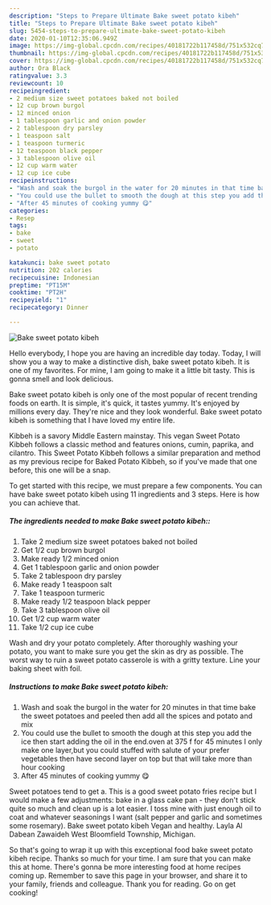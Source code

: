 ```yaml
---
description: "Steps to Prepare Ultimate Bake sweet potato kibeh"
title: "Steps to Prepare Ultimate Bake sweet potato kibeh"
slug: 5454-steps-to-prepare-ultimate-bake-sweet-potato-kibeh
date: 2020-01-10T12:35:06.949Z
image: https://img-global.cpcdn.com/recipes/40181722b117458d/751x532cq70/bake-sweet-potato-kibeh-recipe-main-photo.jpg
thumbnail: https://img-global.cpcdn.com/recipes/40181722b117458d/751x532cq70/bake-sweet-potato-kibeh-recipe-main-photo.jpg
cover: https://img-global.cpcdn.com/recipes/40181722b117458d/751x532cq70/bake-sweet-potato-kibeh-recipe-main-photo.jpg
author: Ora Black
ratingvalue: 3.3
reviewcount: 10
recipeingredient:
- 2 medium size sweet potatoes baked not boiled
- 12 cup brown burgol
- 12 minced onion
- 1 tablespoon garlic and onion powder
- 2 tablespoon dry parsley
- 1 teaspoon salt
- 1 teaspoon turmeric
- 12 teaspoon black pepper
- 3 tablespoon olive oil
- 12 cup warm water
- 12 cup ice cube
recipeinstructions:
- "Wash and soak the burgol in the water for 20 minutes in that time bake the sweet potatoes and peeled then add all the spices and potato and mix"
- "You could use the bullet to smooth the dough at this step you add the ice then start adding the oil in the end.oven at 375 f for 45 minutes I only make one layer,but you could stuffed with salute of your prefer vegetables then have second layer on top but that will take more than hour cooking"
- "After 45 minutes of cooking yummy 😋"
categories:
- Resep
tags:
- bake
- sweet
- potato

katakunci: bake sweet potato
nutrition: 202 calories
recipecuisine: Indonesian
preptime: "PT15M"
cooktime: "PT2H"
recipeyield: "1"
recipecategory: Dinner

---
```



![Bake sweet potato kibeh](https://img-global.cpcdn.com/recipes/40181722b117458d/751x532cq70/bake-sweet-potato-kibeh-recipe-main-photo.jpg)

Hello everybody, I hope you are having an incredible day today. Today, I will show you a way to make a distinctive dish, bake sweet potato kibeh. It is one of my favorites. For mine, I am going to make it a little bit tasty. This is gonna smell and look delicious.

Bake sweet potato kibeh is only one of the most popular of recent trending foods on earth. It is simple, it's quick, it tastes yummy. It's enjoyed by millions every day. They're nice and they look wonderful. Bake sweet potato kibeh is something that I have loved my entire life.

Kibbeh is a savory Middle Eastern mainstay. This vegan Sweet Potato Kibbeh follows a classic method and features onions, cumin, paprika, and cilantro. This Sweet Potato Kibbeh follows a similar preparation and method as my previous recipe for Baked Potato Kibbeh, so if you&#39;ve made that one before, this one will be a snap.


To get started with this recipe, we must prepare a few components. You can have bake sweet potato kibeh using 11 ingredients and 3 steps. Here is how you can achieve that.

##### The ingredients needed to make Bake sweet potato kibeh::

1. Take 2 medium size sweet potatoes baked not boiled
1. Get 1/2 cup brown burgol
1. Make ready 1/2 minced onion
1. Get 1 tablespoon garlic and onion powder
1. Take 2 tablespoon dry parsley
1. Make ready 1 teaspoon salt
1. Take 1 teaspoon turmeric
1. Make ready 1/2 teaspoon black pepper
1. Take 3 tablespoon olive oil
1. Get 1/2 cup warm water
1. Take 1/2 cup ice cube


Wash and dry your potato completely. After thoroughly washing your potato, you want to make sure you get the skin as dry as possible. The worst way to ruin a sweet potato casserole is with a gritty texture. Line your baking sheet with foil. 

##### Instructions to make Bake sweet potato kibeh:

1. Wash and soak the burgol in the water for 20 minutes in that time bake the sweet potatoes and peeled then add all the spices and potato and mix
1. You could use the bullet to smooth the dough at this step you add the ice then start adding the oil in the end.oven at 375 f for 45 minutes I only make one layer,but you could stuffed with salute of your prefer vegetables then have second layer on top but that will take more than hour cooking
1. After 45 minutes of cooking yummy 😋


Sweet potatoes tend to get a. This is a good sweet potato fries recipe but I would make a few adjustments: bake in a glass cake pan - they don&#39;t stick quite so much and clean up is a lot easier. I toss mine with just enough oil to coat and whatever seasonings I want (salt pepper and garlic and sometimes some rosemary). Bake sweet potato kibeh Vegan and healthy. Layla Al Dabean Zawaideh West Bloomfield Township, Michigan. 

So that's going to wrap it up with this exceptional food bake sweet potato kibeh recipe. Thanks so much for your time. I am sure that you can make this at home. There's gonna be more interesting food at home recipes coming up. Remember to save this page in your browser, and share it to your family, friends and colleague. Thank you for reading. Go on get cooking!
